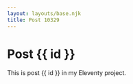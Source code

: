 ```yaml
---
layout: layouts/base.njk
title: Post 10329
---
```


# Post {{ id }}

This is post {{ id }} in my Eleventy project.
